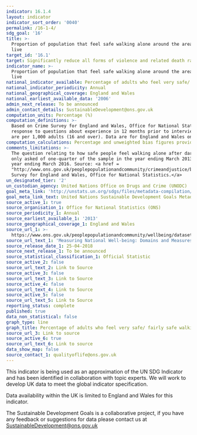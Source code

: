 ```yaml
---
indicator: 16.1.4
layout: indicator
indicator_sort_order: '0040'
permalink: /16-1-4/
sdg_goal: '16'
title: >-
  Proportion of population that feel safe walking alone around the area they
  live
target_id: '16.1'
target: Significantly reduce all forms of violence and related death rates everywhere
indicator_name: >-
  Proportion of population that feel safe walking alone around the area they
  live
national_indicator_available: Percentage of adults who feel very safe/ fairly safe walking alone after dark
national_indicator_periodicity: Annual
national_geographical_coverage: England and Wales
national_earliest_available_data: '2006'
admin_next_release: To be announced
admin_contact_details: SustainableDevelopment@ons.gov.uk
computation_units: Percentage (%)
computation_definitions: >-
  Based on Crime Survey for England and Wales, Office for National Statistics,
  response to questions about experience in 12 months prior to interview. Rates
  are per 1,000 adults (16 and over). Data are for England and Wales only.
computation_calculations: Percentage and unweighted bias figures provided by source.
comments_limitations: >-
  The question relating to how safe people feel walking alone after dark was
  only asked of one-quarter of the sample in the year ending March 2013 to the
  year ending March 2016. Source: <a href =
  "http://www.ons.gov.uk/peoplepopulationandcommunity/crimeandjustice/bulletins/crimeinenglandandwales/yearendingmar2016">Crime
  Survey for England and Wales, Office for National Statistics.</a>  
un_designated_tier: '2'
un_custodian_agency: United Nations Office on Drugs and Crime (UNODC)
goal_meta_link: 'http://unstats.un.org/sdgs/files/metadata-compilation/Metadata-Goal-16.pdf'
goal_meta_link_text: United Nations Sustainable Development Goals Metadata (PDF 213 KB)
source_active_1: true
source_organisation_1: Office for National Statistics (ONS)
source_periodicity_1: Annual
source_earliest_available_1: '2013'
source_geographical_coverage_1: England and Wales
source_url_1: >-
  https://www.ons.gov.uk/peoplepopulationandcommunity/wellbeing/datasets/measuringnationalwellbeingdomainsandmeasures
source_url_text_1: 'Measuring National Well-being: Domains and Measures'
source_release_date_1: 25-04-2018
source_next_release_1: To be announced
source_statistical_classification_1: Official Statistic
source_active_2: false
source_url_text_2: Link to Source
source_active_3: false
source_url_text_3: Link to Source
source_active_4: false
source_url_text_4: Link to Source
source_active_5: false
source_url_text_5: Link to Source
reporting_status: complete
published: true
data_non_statistical: false
graph_type: line
graph_title: Percentage of adults who feel very safe/ fairly safe walking alone after dark
source_url_3: Link to source
source_active_6: true
source_url_text_6: Link to source
data_show_map: false
source_contact_1: qualityoflife@ons.gov.uk
---
```

This indicator is being used as an approximation of the UN SDG Indicator and has been identified in collaboration with topic experts. We will work to develop UK data to meet the global indicator specification.
  
Data availability within the UK is limited to England and Wales for this indicator.
  
The Sustainable Development Goals is a collaborative project, if you have any feedback or suggestions for data please contact us at <SustainableDevelopment@ons.gov.uk>
